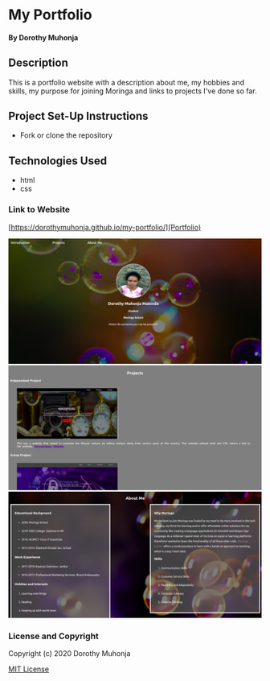 # My Portfolio
#### By Dorothy Muhonja
## Description
This is a portfolio website with a description about me, my hobbies and skills, my purpose for joining Moringa and links to projects I've done so far.
## Project Set-Up Instructions
* Fork or clone the repository
## Technologies Used
* html
* css
### Link to Website
[https://dorothymuhonja.github.io/my-portfolio/](Portfolio)

![home](/images/home.png)
![projects](/images/projects.png)
![about](/images/about.png)

### License and Copyright

Copyright (c) 2020 Dorothy Muhonja

[MIT License](LICENSE)

